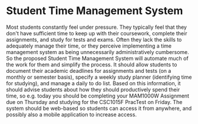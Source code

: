 # Student Time Management System
Most students constantly feel under pressure. They typically feel that they don't have sufficient time to
keep up with their coursework, complete their assignments, and study for tests and exams. Often they
lack the skills to adequately manage their time, or they perceive implementing a time management
system as being unnecessarily administratively cumbersome. So the proposed Student Time Management
System will automate much of the work for them and simplify the process. It should allow students to
document their academic deadlines for assignments and tests (on a monthly or semester basis), specify a
weekly study planner (identifying time for studying), and manage a daily to do list. Based on this
information, it should advise students about how they should productively spend their time, so e.g. today
you should be completing your MAM1000W Assignment due on Thursday and studying for the
CSC1015F PracTest on Friday. The system should be web-based so students can access it from
anywhere, and possibly also a mobile application to increase access.